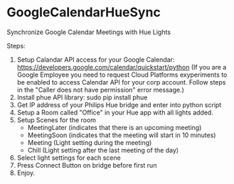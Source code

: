 # GoogleCalendarHueSync
Synchronize Google Calendar Meetings with Hue Lights

Steps:
1. Setup Calandar API access for your Google Calendar: https://developers.google.com/calendar/quickstart/python
(If you are a Google Employee you need to request Cloud Platforms exyperiments to be enabled to access Calendar API for your corp account. Follow steps in the "Caller does not have permission" error message.)
2. Install phue API library: sudo pip install phue
3. Get IP address of your Philips Hue bridge and enter into python script
4. Setup a Room called "Office" in your Hue app with all lights added.
5. Setup Scenes for the room
    - MeetingLater (indicates that there is an upcoming meeting)
    - MeetingSoon (indicates that the meeting will start in 10 minutes)
    - Meeting (Light setting during the meeting)
    - Chill (Light setting after the last meeting of the day)
6. Select light settings for each scene
7. Press Connect Button on bridge before first run
8. Enjoy.
